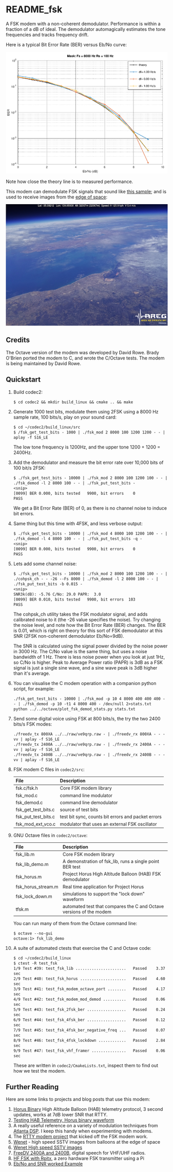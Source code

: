 # README_fsk

A FSK modem with a non-coherent demodulator.  Performance is within a fraction of a dB of ideal.  The demodulator automagically estimates the tone frequencies and tracks frequency drift.

Here is a typical Bit Error Rate (BER) versus Eb/No curve:

![BER versus Eb/No curve](doc/fsk_modem_ber_8000_100.png)

Note how close the theory line is to measured performance.

This modem can demodulate FSK signals that sound like [this sample](doc/lockdown_3s.wav); and is used to receive images from the [edge of space](https://github.com/projecthorus/wenet):

![HAB image from edge of space](doc/wenet_image.jpg)

## Credits

The Octave version of the modem was developed by David Rowe.  Brady O'Brien ported the modem to C, and wrote the C/Octave tests.  The modem is being maintained by David Rowe.

## Quickstart

1. Build codec2:
   ```
   $ cd codec2 && mkdir build_linux && cmake .. && make
   ```

1. Generate 1000 test bits, modulate them using 2FSK using a 8000 Hz sample rate, 100 bits/s, play on your sound card:
   ```    
   $ cd ~/codec2/build_linux/src
   $ /fsk_get_test_bits - 1000 | ./fsk_mod 2 8000 100 1200 1200 - - | aplay -f S16_LE
   ```
    The low tone frequency is 1200Hz, and the upper tone 1200 + 1200 = 2400Hz.

1. Add the demodulator and measure the bit error rate over 10,000 bits of 100 bit/s 2FSK:
   ```
   $ ./fsk_get_test_bits - 10000 | ./fsk_mod 2 8000 100 1200 100 - - | ./fsk_demod -l 2 8000 100 - - | ./fsk_put_test_bits -
   <snip>
   [0099] BER 0.000, bits tested   9900, bit errors    0
   PASS
   ```
   We get a Bit Error Rate (BER) of 0, as there is no channel noise to induce bit errors.
   
1. Same thing but this time with 4FSK, and less verbose output:
   ```
   $ ./fsk_get_test_bits - 10000 | ./fsk_mod 4 8000 100 1200 100 - - | ./fsk_demod -l 4 8000 100 - - | ./fsk_put_test_bits -q -
   <snip>
   [0099] BER 0.000, bits tested   9900, bit errors    0
   PASS
   ```

1. Lets add some channel noise:
   ```
   $ ./fsk_get_test_bits - 10000 | ./fsk_mod 2 8000 100 1200 100 - - | ./cohpsk_ch - - -26 --Fs 8000 | ./fsk_demod -l 2 8000 100 - - | ./fsk_put_test_bits -b 0.015 -
   <snip>
   SNR3k(dB): -5.76 C/No: 29.0 PAPR:  3.0 
   [0099] BER 0.010, bits tested   9900, bit errors  103
   PASS
   ```
   The cohpsk_ch utility takes the FSK modulator signal, and adds calibrated noise to it (the -26 value specifies the noise).  Try changing the noise level, and note how the Bit Error Rate (BER) changes.  The BER is 0.01, which is right on theory for this sort of FSK demodulator at this SNR (2FSK non-coherent demodulator Eb/No=9dB).  

   The SNR is calculated using the signal power divided by the noise power in 3000 Hz.  The C/No value is the same thing, but uses a noise bandwidth of 1 Hz.  There is less noise power when you look at just 1Hz, so C/No is higher. Peak to Average Power ratio (PAPR) is 3dB as a FSK signal is just a single sine wave, and a sine wave peak is 3dB higher than it's average.

1. You can visualise the C modem operation with a companion python script, for example:
   ```
   ./fsk_get_test_bits - 10000 | ./fsk_mod -p 10 4 8000 400 400 400 - - | ./fsk_demod -p 10 -t1 4 8000 400 - /dev/null 2>stats.txt
   python ../../octave/plot_fsk_demod_stats.py stats.txt
   ```

1. Send some digital voice using FSK at 800 bits/s, the try the two 2400 bits/s FSK modes:
   ```
   ./freedv_tx 800XA ../../raw/ve9qrp.raw - | ./freedv_rx 800XA - - -vv | aplay -f S16_LE
   ./freedv_tx 2400A ../../raw/ve9qrp.raw - | ./freedv_rx 2400A - - -vv | aplay -f S16_LE
   ./freedv_tx 2400B ../../raw/ve9qrp.raw - | ./freedv_rx 2400B - - -vv | aplay -f S16_LE
   ```
   
1. FSK modem C files in ```codec2/src```:

   | File | Description |
   | ---  | --- |
   | fsk.c/fsk.h | Core FSK modem library |
   | fsk_mod.c | command line modulator |
   | fsk_demod.c | command line demodulator |
   | fsk_get_test_bits.c | source of test bits |
   | fsk_put_test_bits.c | test bit sync, counts bit errors and packet errors |
   | fsk_mod_ext_vco.c | modulator that uses an external FSK oscillator |

1. GNU Octave files in ```codec2/octave```:

   | File | Description |
   | ---  | --- |
   | fsk_lib.m | Core FSK modem library |
   | fsk_lib_demo.m | A demonstration of fsk_lib, runs a single point BER test |
   | fsk_horus.m | Project Horus High Altitude Balloon (HAB) FSK demodulator |
   | fsk_horus_stream.m | Real time application for Project Horus |
   | fsk_lock_down.m | simulations to support the "lock down" waveform |
   | tfsk.m | automated test that compares the C and Octave versions of the modem |
   
   You can run many of them from the Octave command line:
   ```
   $ octave --no-gui
   octave:1> fsk_lib_demo
   ```

1. A suite of automated ctests that exercise the C and Octave code:
   ```
   $ cd ~/codec2/build_linux
   $ ctest -R test_fsk
   1/9 Test #39: test_fsk_lib ......................   Passed    3.37 sec
   2/9 Test #40: test_fsk_horus ....................   Passed    4.60 sec
   3/9 Test #41: test_fsk_modem_octave_port ........   Passed    4.17 sec
   4/9 Test #42: test_fsk_modem_mod_demod ..........   Passed    0.06 sec
   5/9 Test #43: test_fsk_2fsk_ber .................   Passed    0.24 sec
   6/9 Test #44: test_fsk_4fsk_ber .................   Passed    0.12 sec
   7/9 Test #45: test_fsk_4fsk_ber_negative_freq ...   Passed    0.07 sec
   8/9 Test #46: test_fsk_4fsk_lockdown ............   Passed    2.84 sec
   9/9 Test #47: test_fsk_vhf_framer ...............   Passed    0.06 sec
   ```
   These are written in ```codec2/CmakeLists.txt```, inspect them to find out how we test the modem.
   
## Further Reading

   Here are some links to projects and blog posts that use this modem:

   1. [Horus Binary](https://github.com/projecthorus/horusbinary) High Altitude Balloon (HAB) telemetry protocol, 3 second updates, works at 7dB lower SNR that RTTY.
   1. [Testing HAB Telemetry, Horus binary waveform](http://www.rowetel.com/?p=5906)
   1. A really useful reference on a variety of modulation techniques from [Atlanta DSP](http://www.atlantarf.com/FSK_Modulation.php).  I keep this handy when experimenting with modems.
   1. The [RTTY modem project](http://www.rowetel.com/?p=4629) that kicked off the FSK modem work.
   1. [Wenet](https://github.com/projecthorus/wenet) - high speed SSTV images from balloons at the edge of space
   1. [Wenet High speed SSTV images](http://www.rowetel.com/?p=5344)
   1. [FreeDV 2400A and 2400B](http://www.rowetel.com/?p=5219), digital speech for VHF/UHF radios.
   1. [HF FSK with Rpitx](http://www.rowetel.com/?p=6317), a zero hardware FSK transmitter using a Pi
   1. [Eb/No and SNR worked Example](http://www.rowetel.com/wordpress/?p=4621)
